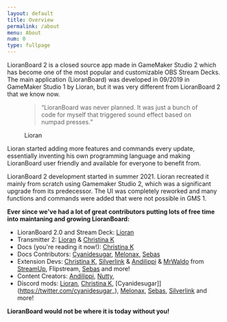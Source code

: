 ```yaml
---
layout: default
title: Overview
permalink: /about
menu: About
num: 0
type: fullpage
---
```


LioranBoard 2 is a closed source app made in GameMaker Studio 2 which has become one of the most popular and customizable OBS Stream Decks.\
The main application (LioranBoard) was developed in 09/2019 in GameMaker Studio 1 by Lioran, but it was very different from LioranBoard 2 that we know now.
<figure>
    <blockquote class="blockquote">
      <q>LioranBoard was never planned. It was just a bunch of code for myself that triggered sound effect based on numpad presses.</q>
    </blockquote>
    <figcaption class="blockquote-footer">
      Lioran
    </figcaption>
  </figure>

Lioran started adding more features and commands every update, essentially inventing his own programming language and making LioranBoard user friendly and available for everyone to benefit from.   


LioranBoard 2 development started in summer 2021. Lioran recreated it mainly from scratch using Gamemaker Studio 2, which was a significant upgrade from its predecessor. The UI was completely reworked and many functions and commands were added that were not possible in GMS 1.


**Ever since we've had a lot of great contributors putting lots of free time into maintaning and growing LioranBoard:**

- LioranBoard 2.0 and Stream Deck: [Lioran](https://twitter.com/FromMyBike_)
- Transmitter 2: [Lioran](https://twitter.com/FromMyBike_) & [Christina K](https://github.com/christinna9031)
- Docs (you're reading it now!): [Christina K](https://github.com/christinna9031)
- Docs Contributors: [Cyanidesugar](https://twitter.com/cyanidesugar_), [Melonax](https://twitter.com/melonaxx), [Sebas](https://github.com/SebasF1349)
- Extension Devs: [Christina K](https://github.com/christinna9031), [Silverlink](https://github.com/XSilverlink) & [Andilippi](https://www.youtube.com/c/Andilippi/videos) & [MrWaldo](https://github.com/WaldoAndFriends) from [StreamUp](https://streamup.tips/), Flipstream, [Sebas](https://github.com/SebasF1349) and more!
- Content Creators: [Andilippi](https://www.youtube.com/c/Andilippi/videos), [Nutty](https://www.youtube.com/channel/UCI5t_ve3cr5a1_3rrmbp6jQ), 
- Discord mods: [Lioran](https://twitter.com/FromMyBike_), [Christina K](https://github.com/christinna9031), [Cyanidesugar]](https://twitter.com/cyanidesugar_), [Melonax](https://twitter.com/melonaxx), [Sebas](https://github.com/SebasF1349), [Silverlink](https://github.com/XSilverlink) and more!

**LioranBoard would not be where it is today without you!**

  
